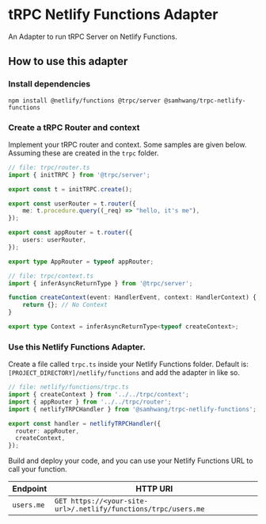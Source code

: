 # tRPC Netlify Functions Adapter

An Adapter to run tRPC Server on Netlify Functions.

## How to use this adapter

### Install dependencies

```shell
npm install @netlify/functions @trpc/server @samhwang/trpc-netlify-functions
```

### Create a tRPC Router and context

Implement your tRPC router and context. Some samples are given below. Assuming these are created in the `trpc` folder.

```ts
// file: trpc/router.ts
import { initTRPC } from '@trpc/server';

export const t = initTRPC.create();

export const userRouter = t.router({
    me: t.procedure.query((_req) => "hello, it's me"),
});

export const appRouter = t.router({
    users: userRouter,
});

export type AppRouter = typeof appRouter;

```

```ts
// file: trpc/context.ts
import { inferAsyncReturnType } from '@trpc/server';

function createContext(event: HandlerEvent, context: HandlerContext) {
    return {}; // No Context
}

export type Context = inferAsyncReturnType<typeof createContext>;
```

### Use this Netlify Functions Adapter.

Create a file called `trpc.ts` inside your Netlify Functions folder. Default is: `[PROJECT_DIRECTORY]/netlify/functions`
and add the adapter in like so.

```ts
// file: netlify/functions/trpc.ts
import { createContext } from '../../trpc/context';
import { appRouter } from '../../trpc/router';
import { netlifyTRPCHandler } from '@samhwang/trpc-netlify-functions';

export const handler = netlifyTRPCHandler({
  router: appRouter,
  createContext,
});
```

Build and deploy your code, and you can use your Netlify Functions URL to call your function.

| Endpoint   | HTTP URI                                                       |
|------------|----------------------------------------------------------------|
| `users.me` | `GET https://<your-site-url>/.netlify/functions/trpc/users.me` | 
